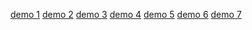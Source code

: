 <a href="http://hikekazarian.ru/portfolio/design-jpg/tionit-home-draft-v3.jpg" target="_blank">demo 1</a>
<a href="http://hikekazarian.ru/portfolio/design-jpg/pros-cons-test-task.jpg" target="_blank">demo 2</a>
<a href="http://hikekazarian.ru/portfolio/design-jpg/verona-uc.jpg" target="_blank">demo 3</a>
<a href="http://hikekazarian.ru/portfolio/design-jpg/makeup-home.jpg" target="_blank">demo 4</a>
<a href="http://hikekazarian.ru/portfolio/design-jpg/makeup-ui" target="_blank">demo 5</a>
<a href="http://hikekazarian.ru/portfolio/design-jpg/ka-home.jpg" target="_blank">demo 6</a>
<a href="http://hikekazarian.ru/portfolio/design-jpg/travel-inner.png" target="_blank">demo 7</a>
